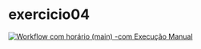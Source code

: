 # exercicio04

[![Workflow com horário (main) -com Execução Manual](https://github.com/felipe-fatec/exercicio04/actions/workflows/cron.yml/badge.svg?branch=main&event=workflow_dispatch)](https://github.com/felipe-fatec/exercicio04/actions/workflows/cron.yml)
